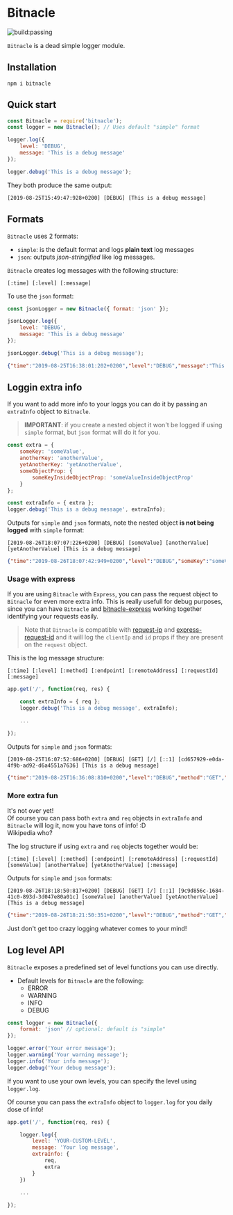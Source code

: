 # Bitnacle

![build:passing](https://img.shields.io/travis/daviddelpuerto/bitnacle)

```Bitnacle``` is a dead simple logger module.

## Installation

```
npm i bitnacle
```

## Quick start

```javascript
const Bitnacle = require('bitnacle');
const logger = new Bitnacle(); // Uses default "simple" format

logger.log({
    level: 'DEBUG',
    message: 'This is a debug message'
});

logger.debug('This is a debug message');
```

They both produce the same output:  
```
[2019-08-25T15:49:47:928+0200] [DEBUG] [This is a debug message]
```

## Formats 

```Bitnacle``` uses 2 formats:

- ```simple```: is the default format and logs **plain text** log messages
- ```json```: outputs _json-stringified_ like log messages.

```Bitnacle``` creates log messages with the following structure:

```
[:time] [:level] [:message]
```

To use the ```json``` format:

```javascript
const jsonLogger = new Bitnacle({ format: 'json' });

jsonLogger.log({
    level: 'DEBUG',
    message: 'This is a debug message'
});

jsonLogger.debug('This is a debug message');
```

```json
{"time":"2019-08-25T16:38:01:202+0200","level":"DEBUG","message":"This is a debug message"}
```

## Loggin extra info

If you want to add more info to your loggs you can do it by passing an ```extraInfo``` object to ```Bitnacle```. 

> **IMPORTANT**: if you create a nested object it won't be logged if using ```simple``` format, but ```json``` format will do it for you.

```javascript
const extra = {
    someKey: 'someValue',
    anotherKey: 'anotherValue',
    yetAnotherKey: 'yetAnotherValue',
    someObjectProp: {
        someKeyInsideObjectProp: 'someValueInsideObjectProp'
    }
};

const extraInfo = { extra };
logger.debug('This is a debug message', extraInfo);
```

Outputs for ```simple``` and ```json``` formats, note the nested object **is not being logged** with ```simple``` format:

```
[2019-08-26T18:07:07:226+0200] [DEBUG] [someValue] [anotherValue] [yetAnotherValue] [This is a debug message]
```

```json
{"time":"2019-08-26T18:07:42:949+0200","level":"DEBUG","someKey":"someValue","anotherKey":"anotherValue","yetAnotherKey":"yetAnotherValue","someObjectProp":{"someKeyInsideObjectProp":"someInsideObjectPropValue"},"message":"This is a debug message"}
```

### **Usage with express**

If you are using ```Bitnacle``` with ```Express```, you can pass the request object to ```Bitnacle``` for even more extra info. This is really usefull for debug purposes, since you can have ```Bitnacle``` and [bitnacle-express](https://www.npmjs.com/package/bitnacle-express) working together identifying your requests easily.

> Note that ```Bitnacle``` is compatible with [request-ip](https://www.npmjs.com/package/request-ip) and [express-request-id](https://www.npmjs.com/package/express-request-id) and it will log the ```clientIp``` and ```id``` props if they are present on the ```request``` object.

This is the log message structure:

```
[:time] [:level] [:method] [:endpoint] [:remoteAddress] [:requestId] [:message]
```

```javascript
app.get('/', function(req, res) {

    const extraInfo = { req };
    logger.debug('This is a debug message', extraInfo);

    ...

});
```

Outputs for ```simple``` and ```json``` formats:

```
[2019-08-25T16:07:52:686+0200] [DEBUG] [GET] [/] [::1] [cd657929-e0da-4f9b-ad92-d6a4551a7636] [This is a debug message]
```

```json
{"time":"2019-08-25T16:36:08:810+0200","level":"DEBUG","method":"GET","endpoint":"/","remoteAddress":"::1","id":"e5c87f07-f635-4f31-b86a-42bab7a35494","message":"This is a debug message"}
```

### **More extra fun**

It's not over yet!  
Of course you can pass both ```extra``` and ```req``` objects in ```extraInfo``` and ```Bitnacle``` will log it, now you have tons of info! :D  
Wikipedia who?  

The log structure if using ```extra``` and ```req``` objects together would be:

```
[:time] [:level] [:method] [:endpoint] [:remoteAddress] [:requestId] [someValue] [anotherValue] [yetAnotherValue] [:message]
```

Outputs for ```simple``` and ```json``` formats:

```
[2019-08-26T18:18:50:817+0200] [DEBUG] [GET] [/] [::1] [9c9d856c-1684-41c0-893d-3d047e80a01c] [someValue] [anotherValue] [yetAnotherValue] [This is a debug message]
```

```json
{"time":"2019-08-26T18:21:50:351+0200","level":"DEBUG","method":"GET","endpoint":"/","remoteAddress":"::1","id":"19f486b4-9510-4b66-84f1-90ebbadf4fcd","someKey":"someValue","anotherKey":"anotherValue","yetAnotherKey":"yetAnotherValue","someObjectProp":{"someKeyInsideObjectProp":"someInsideObjectPropValue"},"message":"This is a debug message"}
```

Just don't get too crazy logging whatever comes to your mind!


## **Log level API**

```Bitnacle``` exposes a predefined set of level functions you can use directly.

- Default levels for ```Bitnacle``` are the following:  
    - ERROR  
    - WARNING  
    - INFO  
    - DEBUG  

```javascript
const logger = new Bitnacle({
    format: 'json' // optional: default is "simple"
});

logger.error('Your error message');
logger.warning('Your warning message');
logger.info('Your info message');
logger.debug('Your debug message');
```

If you want to use your own levels, you can specify the level using ```logger.log```.

Of course you can pass the ```extraInfo``` object to ```logger.log``` for you daily dose of info!

```javascript
app.get('/', function(req, res) {

    logger.log({
        level: 'YOUR-CUSTOM-LEVEL',
        message: 'Your log message',
        extraInfo: {
            req,
            extra
        }
    })

    ...
    
});
```